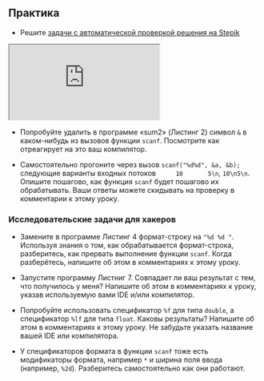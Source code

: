 ## Практика

- Решите [задачи с автоматической проверкой решения на Stepik](https://stepik.org/lesson/40318/step/1)

<div class="lessonStepikBlock">
    <iframe src="https://stepik.org/lesson/40318/step/1"></iframe>
</div>

- Попробуйте удалить в программе «sum2» (Листинг 2) символ `&` в каком-нибудь из вызовов функции `scanf`. Посмотрите как отреагирует на это ваш компилятор.

- Самостоятельно прогоните через вызов `scanf("%d%d", &a, &b);` следующие варианты входных потоков `     10       5\n`, `10\n5\n`. Опишите пошагово, как функция `scanf` будет пошагово их обрабатывать. Ваши ответы можете скидывать на проверку в комментарии к этому уроку.

### Исследовательские задачи для хакеров

- Замените в программе Листинг 4 формат-строку на `"%d %d "`. Используя знания о том, как обрабатывается формат-строка, разберитесь, как прервать выполнение функции `scanf`. Когда разберётесь, напишите об этом в комментариях к этому уроку.

- Запустите программу Листниг 7. Совпадает ли ваш результат с тем, что получилось у меня? Напишите об этом в комментариях к уроку, указав используемую вами IDE и/или компилятор.

- Попробуйте использовать спецификатор `%f` для типа `double`, а спецификатор `%lf` для типа `float`. Каковы результаты? Напишите об этом в комментариях к этому уроку. Не забудьте указать название вашей IDE или компилятора.

- У спецификаторов формата в функции `scanf` тоже есть модификаторы формата, например `*` и ширина поля ввода (например, `%2d`). Разберитесь самостоятельно как они работают.